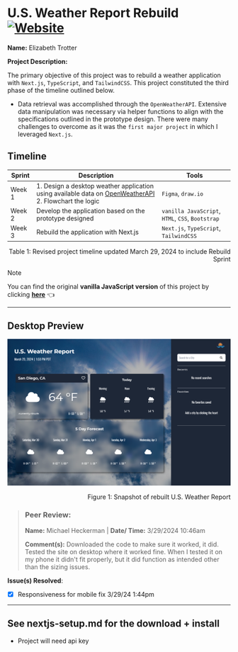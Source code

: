 # U.S. Weather Report Rebuild &ensp;<a href="https://usweatherreport.vercel.app/">![Website](https://img.shields.io/website?url=https%3A%2F%2Fusweatherreport.vercel.app%2F&up_message=ONLINE&up_color=355E3B&down_message=OFFLINE&down_color=8B0000&style=for-the-badge&logo=vercel)</a>
**Name:** Elizabeth Trotter

**Project Description:** 

The primary objective of this project was to rebuild a weather application with `Next.js`, `TypeScript`, and `TailwindCSS`. This project constituted the third phase of the timeline outlined below.

- Data retrieval was accomplished through the `OpenWeatherAPI`. Extensive data manipulation was necessary via helper functions to align with the specifications outlined in the prototype design. There were many challenges to overcome as it was the `first major project` in which I leveraged `Next.js`.


## Timeline

| Sprint | Description | Tools |
| --- | --- | --- |
| Week 1 | 1. Design a desktop weather application using available data on [OpenWeatherAPI](https://openweathermap.org/api) <br/> 2. Flowchart the logic | `Figma`, `draw.io` | 
| Week 2 | Develop the application based on the prototype designed | `vanilla JavaScript`, `HTML`, `CSS`, `Bootstrap` |
| Week 3 | Rebuild the application with Next.js | `Next.js`, `TypeScript`, `TailwindCSS` |
<p align="right">Table 1: Revised project timeline updated March 29, 2024 to include Rebuild Sprint</p>

> [!NOTE]
> You can find the original **vanilla JavaScript version** of this project by clicking [**here**](https://github.com/et120/weatherapplication) :point_left:


---


## Desktop Preview

![Weather application preview](./public/desktop-preview.png)
<p align="right">Figure 1: Snapshot of rebuilt U.S. Weather Report</p>


> ### Peer Review:
> 
> **Name:** Michael Heckerman | **Date/ Time:** 3/29/2024 10:46am
> 
> **Comment(s):** Downloaded the code to make sure it worked, it did. Tested the site on desktop where it worked fine. When I tested it on my phone it didn't fit properly, but it did function as intended other than the sizing issues.

**Issue(s) Resolved**:
- [x] Responsiveness for mobile fix 3/29/24 1:44pm


---


## See nextjs-setup.md for the download + install
- Project will need api key
